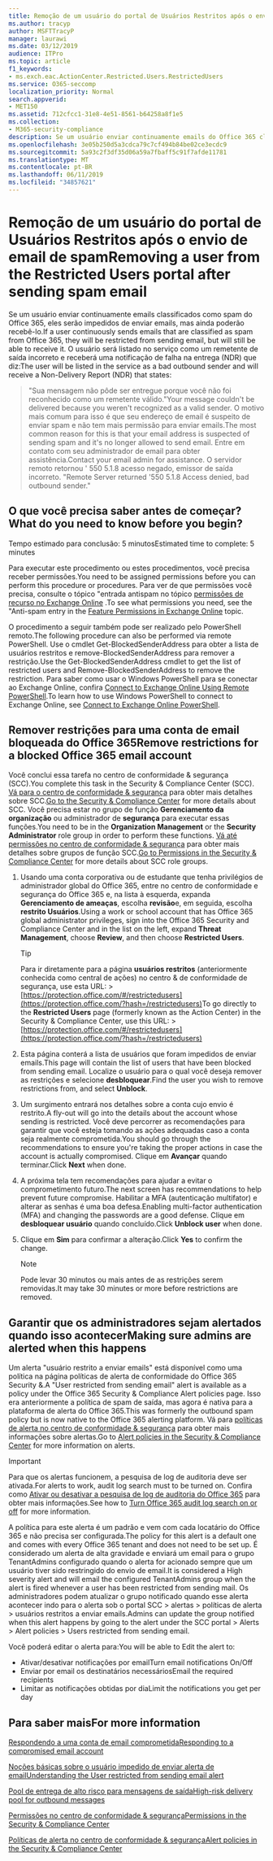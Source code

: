 ```yaml
---
title: Remoção de um usuário do portal de Usuários Restritos após o envio de email de spam
ms.author: tracyp
author: MSFTTracyP
manager: laurawi
ms.date: 03/12/2019
audience: ITPro
ms.topic: article
f1_keywords:
- ms.exch.eac.ActionCenter.Restricted.Users.RestrictedUsers
ms.service: O365-seccomp
localization_priority: Normal
search.appverid:
- MET150
ms.assetid: 712cfcc1-31e8-4e51-8561-b64258a8f1e5
ms.collection:
- M365-security-compliance
description: Se um usuário enviar continuamente emails do Office 365 classificados como spam, eles serão impedidos de enviar mais mensagens.
ms.openlocfilehash: 3e05b250d5a3cdca79c7cf494b84be02ce3ecdc9
ms.sourcegitcommit: 5a93c2f3df35d06a59a7fbaff5c91f7afde11781
ms.translationtype: MT
ms.contentlocale: pt-BR
ms.lasthandoff: 06/11/2019
ms.locfileid: "34857621"
---
```

# <a name="removing-a-user-from-the-restricted-users-portal-after-sending-spam-email"></a><span data-ttu-id="136a1-103">Remoção de um usuário do portal de Usuários Restritos após o envio de email de spam</span><span class="sxs-lookup"><span data-stu-id="136a1-103">Removing a user from the Restricted Users portal after sending spam email</span></span>

<span data-ttu-id="136a1-104">Se um usuário enviar continuamente emails classificados como spam do Office 365, eles serão impedidos de enviar emails, mas ainda poderão recebê-lo.</span><span class="sxs-lookup"><span data-stu-id="136a1-104">If a user continuously sends emails that are classified as spam from Office 365, they will be restricted from sending email, but will still be able to receive it.</span></span> <span data-ttu-id="136a1-105">O usuário será listado no serviço como um remetente de saída incorreto e receberá uma notificação de falha na entrega (NDR) que diz:</span><span class="sxs-lookup"><span data-stu-id="136a1-105">The user will be listed in the service as a bad outbound sender and will receive a Non-Delivery Report (NDR) that states:</span></span>

> <span data-ttu-id="136a1-106">"Sua mensagem não pôde ser entregue porque você não foi reconhecido como um remetente válido.</span><span class="sxs-lookup"><span data-stu-id="136a1-106">"Your message couldn't be delivered because you weren't recognized as a valid sender.</span></span> <span data-ttu-id="136a1-107">O motivo mais comum para isso é que seu endereço de email é suspeito de enviar spam e não tem mais permissão para enviar emails.</span><span class="sxs-lookup"><span data-stu-id="136a1-107">The most common reason for this is that your email address is suspected of sending spam and it's no longer allowed to send email.</span></span>  <span data-ttu-id="136a1-108">Entre em contato com seu administrador de email para obter assistência.</span><span class="sxs-lookup"><span data-stu-id="136a1-108">Contact  your email admin for assistance.</span></span> <span data-ttu-id="136a1-109">O servidor remoto retornou ' 550 5.1.8 acesso negado, emissor de saída incorreto. "</span><span class="sxs-lookup"><span data-stu-id="136a1-109">Remote Server returned '550 5.1.8 Access denied, bad outbound sender."</span></span>

## <a name="what-do-you-need-to-know-before-you-begin"></a><span data-ttu-id="136a1-110">O que você precisa saber antes de começar?</span><span class="sxs-lookup"><span data-stu-id="136a1-110">What do you need to know before you begin?</span></span>
<span data-ttu-id="136a1-111"><a name="sectionSection0"> </a></span><span class="sxs-lookup"><span data-stu-id="136a1-111"></span></span>

<span data-ttu-id="136a1-112">Tempo estimado para conclusão: 5 minutos</span><span class="sxs-lookup"><span data-stu-id="136a1-112">Estimated time to complete: 5 minutes</span></span>
  
<span data-ttu-id="136a1-113">Para executar este procedimento ou estes procedimentos, você precisa receber permissões.</span><span class="sxs-lookup"><span data-stu-id="136a1-113">You need to be assigned permissions before you can perform this procedure or procedures.</span></span> <span data-ttu-id="136a1-114">Para ver de que permissões você precisa, consulte o tópico "entrada antispam no tópico [permissões de recurso no Exchange Online](http://technet.microsoft.com/library/15073ce1-0917-403b-8839-02a2ebc96e16.aspx) .</span><span class="sxs-lookup"><span data-stu-id="136a1-114">To see what permissions you need, see the "Anti-spam entry in the [Feature Permissions in Exchange Online](http://technet.microsoft.com/library/15073ce1-0917-403b-8839-02a2ebc96e16.aspx) topic.</span></span>

<span data-ttu-id="136a1-115">O procedimento a seguir também pode ser realizado pelo PowerShell remoto.</span><span class="sxs-lookup"><span data-stu-id="136a1-115">The following procedure can also be performed via remote PowerShell.</span></span> <span data-ttu-id="136a1-116">Use o cmdlet Get-BlockedSenderAddress para obter a lista de usuários restritos e remove-BlockedSenderAddress para remover a restrição.</span><span class="sxs-lookup"><span data-stu-id="136a1-116">Use the Get-BlockedSenderAddress cmdlet to get the list of restricted users and Remove-BlockedSenderAddress to remove the restriction.</span></span> <span data-ttu-id="136a1-117">Para saber como usar o Windows PowerShell para se conectar ao Exchange Online, confira [Connect to Exchange Online Using Remote PowerShell](https://go.microsoft.com/fwlink/p/?linkid=396554).</span><span class="sxs-lookup"><span data-stu-id="136a1-117">To learn how to use Windows PowerShell to connect to Exchange Online, see [Connect to Exchange Online PowerShell](https://go.microsoft.com/fwlink/p/?linkid=396554).</span></span>

## <a name="remove-restrictions-for-a-blocked-office-365-email-account"></a><span data-ttu-id="136a1-118">Remover restrições para uma conta de email bloqueada do Office 365</span><span class="sxs-lookup"><span data-stu-id="136a1-118">Remove restrictions for a blocked Office 365 email account</span></span>

<span data-ttu-id="136a1-119">Você conclui essa tarefa no centro de conformidade & segurança (SCC).</span><span class="sxs-lookup"><span data-stu-id="136a1-119">You complete this task in the Security & Compliance Center (SCC).</span></span> <span data-ttu-id="136a1-120">[Vá para o centro de conformidade & segurança](go-to-the-securitycompliance-center.md) para obter mais detalhes sobre SCC.</span><span class="sxs-lookup"><span data-stu-id="136a1-120">[Go to the Security & Compliance Center](go-to-the-securitycompliance-center.md) for more details about SCC.</span></span> <span data-ttu-id="136a1-121">Você precisa estar no grupo de função **Gerenciamento da organização** ou administrador de **segurança** para executar essas funções.</span><span class="sxs-lookup"><span data-stu-id="136a1-121">You need to be in the **Organization Management** or the **Security Administrator** role group in order to perform these functions.</span></span> <span data-ttu-id="136a1-122">[Vá até permissões no centro de conformidade & segurança](permissions-in-the-security-and-compliance-center.md) para obter mais detalhes sobre grupos de função SCC.</span><span class="sxs-lookup"><span data-stu-id="136a1-122">[Go to Permissions in the Security & Compliance Center](permissions-in-the-security-and-compliance-center.md) for more details about SCC role groups.</span></span>

1. <span data-ttu-id="136a1-123">Usando uma conta corporativa ou de estudante que tenha privilégios de administrador global do Office 365, entre no centro de conformidade e segurança do Office 365 e, na lista à esquerda, expanda **Gerenciamento de ameaças**, escolha **revisão**e, em seguida, escolha **restrito Usuários**.</span><span class="sxs-lookup"><span data-stu-id="136a1-123">Using a work or school account that has Office 365 global administrator privileges, sign into the Office 365 Security and Compliance Center and in the list on the left, expand **Threat Management**, choose **Review**, and then choose **Restricted Users**.</span></span>
    
    > [!TIP]
    > <span data-ttu-id="136a1-124">Para ir diretamente para a página **usuários restritos** (anteriormente conhecida como central de ações) no centro &amp; de conformidade de segurança, use esta URL: >[https://protection.office.com/#/restrictedusers](https://protection.office.com/?hash=/restrictedusers)</span><span class="sxs-lookup"><span data-stu-id="136a1-124">To go directly to the **Restricted Users** page (formerly known as the Action Center) in the Security &amp; Compliance Center, use this URL: > [https://protection.office.com/#/restrictedusers](https://protection.office.com/?hash=/restrictedusers)</span></span>

2. <span data-ttu-id="136a1-125">Esta página conterá a lista de usuários que foram impedidos de enviar emails.</span><span class="sxs-lookup"><span data-stu-id="136a1-125">This page will contain the list of users that have been blocked from sending email.</span></span>  <span data-ttu-id="136a1-126">Localize o usuário para o qual você deseja remover as restrições e selecione **desbloquear**.</span><span class="sxs-lookup"><span data-stu-id="136a1-126">Find the user you wish to remove restrictions from, and select **Unblock**.</span></span>

3. <span data-ttu-id="136a1-127">Um surgimento entrará nos detalhes sobre a conta cujo envio é restrito.</span><span class="sxs-lookup"><span data-stu-id="136a1-127">A fly-out will go into the details about the account whose sending is restricted.</span></span> <span data-ttu-id="136a1-128">Você deve percorrer as recomendações para garantir que você esteja tomando as ações adequadas caso a conta seja realmente comprometida.</span><span class="sxs-lookup"><span data-stu-id="136a1-128">You should go through the recommendations to ensure you're taking the proper actions in case the account is actually compromised.</span></span> <span data-ttu-id="136a1-129">Clique em **Avançar** quando terminar.</span><span class="sxs-lookup"><span data-stu-id="136a1-129">Click **Next** when done.</span></span>

4. <span data-ttu-id="136a1-130">A próxima tela tem recomendações para ajudar a evitar o comprometimento futuro.</span><span class="sxs-lookup"><span data-stu-id="136a1-130">The next screen has recommendations to help prevent future compromise.</span></span> <span data-ttu-id="136a1-131">Habilitar a MFA (autenticação multifator) e alterar as senhas é uma boa defesa.</span><span class="sxs-lookup"><span data-stu-id="136a1-131">Enabling multi-factor authentication (MFA) and changing the passwords are a good defense.</span></span> <span data-ttu-id="136a1-132">Clique em **desbloquear usuário** quando concluído.</span><span class="sxs-lookup"><span data-stu-id="136a1-132">Click **Unblock user** when done.</span></span>

5. <span data-ttu-id="136a1-133">Clique em **Sim** para confirmar a alteração.</span><span class="sxs-lookup"><span data-stu-id="136a1-133">Click **Yes** to confirm the change.</span></span>

    > [!NOTE]
    > <span data-ttu-id="136a1-134">Pode levar 30 minutos ou mais antes de as restrições serem removidas.</span><span class="sxs-lookup"><span data-stu-id="136a1-134">It may take 30 minutes or more before restrictions are removed.</span></span> 

## <a name="making-sure-admins-are-alerted-when-this-happens"></a><span data-ttu-id="136a1-135">Garantir que os administradores sejam alertados quando isso acontecer</span><span class="sxs-lookup"><span data-stu-id="136a1-135">Making sure admins are alerted when this happens</span></span>

<span data-ttu-id="136a1-136">Um alerta "usuário restrito a enviar emails" está disponível como uma política na página políticas de alerta de conformidade do Office 365 Security &.</span><span class="sxs-lookup"><span data-stu-id="136a1-136">A "User restricted from sending email" alert is available as a policy under the Office 365 Security & Compliance Alert policies page.</span></span> <span data-ttu-id="136a1-137">Isso era anteriormente a política de spam de saída, mas agora é nativa para a plataforma de alerta do Office 365.</span><span class="sxs-lookup"><span data-stu-id="136a1-137">This was formerly the outbound spam policy but is now native to the Office 365 alerting platform.</span></span> <span data-ttu-id="136a1-138">Vá para [políticas de alerta no centro de conformidade & segurança](alert-policies.md) para obter mais informações sobre alertas.</span><span class="sxs-lookup"><span data-stu-id="136a1-138">Go to [Alert policies in the Security & Compliance Center](alert-policies.md) for more information on alerts.</span></span>

> [!IMPORTANT]
> <span data-ttu-id="136a1-139">Para que os alertas funcionem, a pesquisa de log de auditoria deve ser ativada.</span><span class="sxs-lookup"><span data-stu-id="136a1-139">For alerts to work, audit log search must to be turned on.</span></span> <span data-ttu-id="136a1-140">Confira como [Ativar ou desativar a pesquisa de log de auditoria do Office 365](turn-audit-log-search-on-or-off.md) para obter mais informações.</span><span class="sxs-lookup"><span data-stu-id="136a1-140">See how to [Turn Office 365 audit log search on or off](turn-audit-log-search-on-or-off.md) for more information.</span></span>

<span data-ttu-id="136a1-141">A política para este alerta é um padrão e vem com cada locatário do Office 365 e não precisa ser configurada.</span><span class="sxs-lookup"><span data-stu-id="136a1-141">The policy for this alert is a default one and comes with every Office 365 tenant and does not need to be set up.</span></span> <span data-ttu-id="136a1-142">É considerado um alerta de alta gravidade e enviará um email para o grupo TenantAdmins configurado quando o alerta for acionado sempre que um usuário tiver sido restringido do envio de email.</span><span class="sxs-lookup"><span data-stu-id="136a1-142">It is considered a High severity alert and will email the configured TenantAdmins group when the alert is fired whenever a user has been restricted from sending mail.</span></span> <span data-ttu-id="136a1-143">Os administradores podem atualizar o grupo notificado quando esse alerta acontecer indo para o alerta sob o portal SCC > alertas > políticas de alerta > usuários restritos a enviar emails.</span><span class="sxs-lookup"><span data-stu-id="136a1-143">Admins can update the group notified when this alert happens by going to the alert under the SCC portal > Alerts > Alert policies > Users restricted from sending email.</span></span>

<span data-ttu-id="136a1-144">Você poderá editar o alerta para:</span><span class="sxs-lookup"><span data-stu-id="136a1-144">You will be able to Edit the alert to:</span></span>
- <span data-ttu-id="136a1-145">Ativar/desativar notificações por email</span><span class="sxs-lookup"><span data-stu-id="136a1-145">Turn email notifications On/Off</span></span>
- <span data-ttu-id="136a1-146">Enviar por email os destinatários necessários</span><span class="sxs-lookup"><span data-stu-id="136a1-146">Email the required recipients</span></span>
- <span data-ttu-id="136a1-147">Limitar as notificações obtidas por dia</span><span class="sxs-lookup"><span data-stu-id="136a1-147">Limit the notifications you get per day</span></span>

## <a name="for-more-information"></a><span data-ttu-id="136a1-148">Para saber mais</span><span class="sxs-lookup"><span data-stu-id="136a1-148">For more information</span></span>

[<span data-ttu-id="136a1-149">Respondendo a uma conta de email comprometida</span><span class="sxs-lookup"><span data-stu-id="136a1-149">Responding to a compromised email account</span></span>](responding-to-a-compromised-email-account.md)

[<span data-ttu-id="136a1-150">Noções básicas sobre o usuário impedido de enviar alerta de email</span><span class="sxs-lookup"><span data-stu-id="136a1-150">Understanding the User restricted from sending email alert</span></span>](https://docs.microsoft.com/en-us/office365/securitycompliance/alert-policies)

[<span data-ttu-id="136a1-151">Pool de entrega de alto risco para mensagens de saída</span><span class="sxs-lookup"><span data-stu-id="136a1-151">High-risk delivery pool for outbound messages</span></span>](high-risk-delivery-pool-for-outbound-messages.md)

[<span data-ttu-id="136a1-152">Permissões no centro de conformidade & segurança</span><span class="sxs-lookup"><span data-stu-id="136a1-152">Permissions in the Security & Compliance Center</span></span>](permissions-in-the-security-and-compliance-center.md)

[<span data-ttu-id="136a1-153">Políticas de alerta no centro de conformidade & segurança</span><span class="sxs-lookup"><span data-stu-id="136a1-153">Alert policies in the Security & Compliance Center</span></span>](https://docs.microsoft.com/en-us/office365/securitycompliance/alert-policies)
